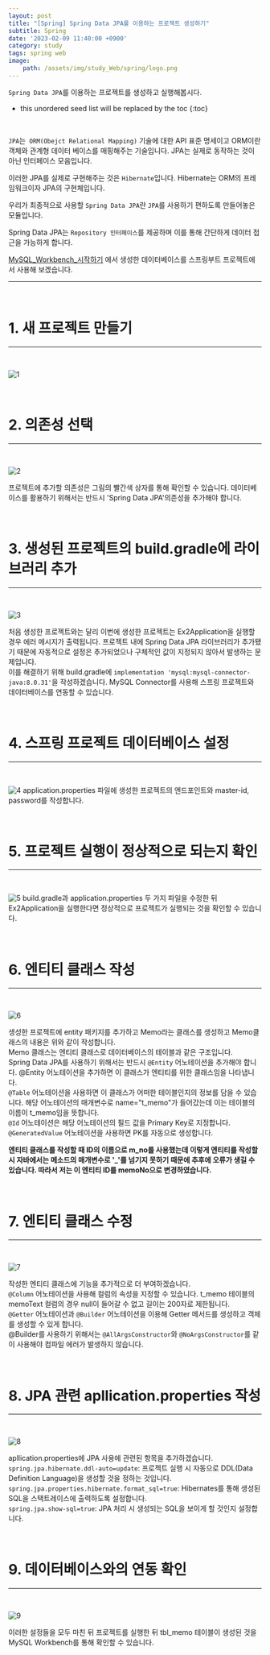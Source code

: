 ```yaml
---
layout: post
title: "[Spring] Spring Data JPA를 이용하는 프로젝트 생성하기"
subtitle: Spring
date: '2023-02-09 11:40:00 +0900'
category: study
tags: spring web
image:
    path: /assets/img/study_Web/spring/logo.png
---
```


`Spring Data JPA`를 이용하는 프로젝트를 생성하고 실행해봅시다.

<!--more-->

* this unordered seed list will be replaced by the toc
{:toc}
<br>

`JPA`는` ORM(Obejct Relational Mapping)` 기술에 대한 API 표준 명세이고 ORM이란 객체와 관계형 데이터 베이스를 매핑해주는 기술입니다. JPA는 실제로 동작하는 것이 아닌 인터페이스 모음입니다.<br>

이러한 JPA를 실제로 구현해주는 것은 `Hibernate`입니다. Hibernate는 ORM의 프레임워크이자 JPA의 구현체입니다.<br>

우리가 최종적으로 사용할 `Spring Data JPA`란 `JPA`를 사용하기 편하도록 만들어놓은 모듈입니다.<br>

Spring Data JPA는 `Repository 인터페이스`를 제공하며 이를 통해 간단하게 데이터 접근을 가능하게 합니다.<br>

[MySQL_Workbench_시작하기](https://heesung98.github.io/study/MariaDB-_MySQL_Workbench_%EC%8B%9C%EC%9E%91%ED%95%98%EA%B8%B0.html) 에서 생성한 데이터베이스를 스프링부트 프로젝트에서 사용해 보겠습니다.<br>

---
<br>


# 1. 새 프로젝트 만들기
---
<br>

![1](/assets/img/study_Web/spring/2023-02-08-[Spring]_Spring_Data_JPA를_이용하는_프로젝트_생성하기/1.PNG)

<br>

# 2. 의존성 선택
---
<br>

![2](/assets/img/study_Web/spring/2023-02-08-[Spring]_Spring_Data_JPA를_이용하는_프로젝트_생성하기/2.PNG)

프로젝트에 추가할 의존성은 그림의 빨간색 상자를 통해 확인할 수 있습니다. 데이터베이스를 활용하기 위해서는 반드시 'Spring Data JPA'의존성을 추가해야 합니다.

<br>

# 3. 생성된 프로젝트의 build.gradle에 라이브러리 추가
---
<br>

![3](/assets/img/study_Web/spring/2023-02-08-[Spring]_Spring_Data_JPA를_이용하는_프로젝트_생성하기/3.PNG)

처음 생성한 프로젝트와는 달리 이번에 생성한 프로젝트는 Ex2Application을 실행할 경우 에러 메시지가 출력됩니다. 프로젝트 내에 Spring Data JPA 라이브러리가 추가됐기 때문에 자동적으로 설정은 추가되었으나 구체적인 값이 지정되지 않아서 발생하는 문제입니다.<br>
이를 해결하기 위해 build.gradle에 `implementation 'mysql:mysql-connector-java:8.0.31'`을 작성하겠습니다. MySQL Connector를 사용해 스프링 프로젝트와 데이터베이스를 연동할 수 있습니다.

<br>

# 4. 스프링 프로젝트 데이터베이스 설정
---
<br>

![4](/assets/img/study_Web/spring/2023-02-08-[Spring]_Spring_Data_JPA를_이용하는_프로젝트_생성하기/4m.PNG)
application.properties 파일에 생성한 프로젝트의 엔드포인트와 master-id, password를 작성합니다.


<br>

# 5. 프로젝트 실행이 정상적으로 되는지 확인
---
<br>

![5](/assets/img/study_Web/spring/2023-02-08-[Spring]_Spring_Data_JPA를_이용하는_프로젝트_생성하기/5.PNG)
build.gradle과 application.properties 두 가지 파일을 수정한 뒤 Ex2Application을 실행한다면 정상적으로 프로젝트가 실행되는 것을 확인할 수 있습니다.

<br>

# 6. 엔티티 클래스 작성
---
<br>

![6](/assets/img/study_Web/spring/2023-02-08-[Spring]_Spring_Data_JPA를_이용하는_프로젝트_생성하기/6.PNG)

생성한 프로젝트에 entity 패키지를 추가하고 Memo라는 클래스를 생성하고 Memo클래스의 내용은 위와 같이 작성합니다.<br>
Memo 클래스는 엔티티 클래스로 데이터베이스의 테이블과 같은 구조입니다.<br>
Spring Data JPA를 사용하기 위해서는 반드시 `@Entity` 어노테이션을 추가해야 합니다. @Entity 어노테이션을 추가하면 이 클래스가 엔티티를 위한 클래스임을 나타냅니다.<br>
`@Table` 어노테이션을 사용하면 이 클래스가 어떠한 테이블인지의 정보를 담을 수 있습니다.
해당 어노테이션의 매개변수로 name="t_memo"가 들어갔는데 이는 테이블의 이름이 t_memo임을 뜻합니다.<br>
`@Id` 어노테이션은 해당 어노테이션의 필드 값을 Primary Key로 지정합니다.<br>
`@GeneratedValue` 어노테이션을 사용하면 PK를 자동으로 생성합니다.<br>

**엔티티 클래스를 작성할 때 ID의 이름으로 m_no를 사용했는데 이렇게 엔티티를 작성할 시 자바에서는 메소드의 매개변수로 '_'를 넘기지 못하기 때문에 추후에 오류가 생길 수 있습니다. 따라서 저는 이 엔티티 ID를 memoNo으로 변경하였습니다.**

<br>

# 7. 엔티티 클래스 수정
---
<br>

![7](/assets/img/study_Web/spring/2023-02-08-[Spring]_Spring_Data_JPA를_이용하는_프로젝트_생성하기/7.PNG)

작성한 엔티티 클래스에 기능을 추가적으로 더 부여하겠습니다.<br>
`@Column` 어노테이션을 사용해 컬럼의 속성을 지정할 수 있습니다. t_memo 테이블의 memoText 컬럼의 경우 null이 들어갈 수 없고 길이는 200자로 제한됩니다.<br>
`@Getter` 어노테이션과 `@Builder` 어노테이션을 이용해 Getter 메서드를 생성하고 객체를 생성할 수 있게 합니다.<br>
@Builder를 사용하기 위해서는 `@AllArgsConstructor`와 `@NoArgsConstructor`를 같이 사용해야 컴파일 에러가 발생하지 않습니다.

<br>

# 8. JPA 관련 apllication.properties 작성
---
<br>

![8](/assets/img/study_Web/spring/2023-02-08-[Spring]_Spring_Data_JPA를_이용하는_프로젝트_생성하기/8.PNG)

apllication.properties에 JPA 사용에 관련된 항목을 추가하겠습니다.<br>
`spring.jpa.hibernate.ddl-auto=update`: 프로젝트 실행 시 자동으로 DDL(Data Definition Language)을 생성할 것을 정하는 것입니다.<br>
`spring.jpa.properties.hibernate.format_sql=true`: Hibernates를 통해 생성된 SQL을 스택트레이스에 출력하도록 설정합니다.<br>
`spring.jpa.show-sql=true`: JPA 처리 시 생성되는 SQL을 보이게 할 것인지 설정합니다.

<br>

# 9. 데이터베이스와의 연동 확인
---
<br>

![9](/assets/img/study_Web/spring/2023-02-08-[Spring]_Spring_Data_JPA를_이용하는_프로젝트_생성하기/9.PNG)

이러한 설정들을 모두 마친 뒤 프로젝트를 실행한 뒤 tbl_memo 테이블이 생성된 것을 MySQL Workbench를 통해 확인할 수 있습니다.

<br>

